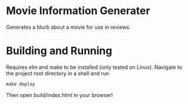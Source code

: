 # Movie Information Generater #
Generates a blurb about a movie for use in reviews.

# Building and Running #
Requires elm and make to be installed (only tested on Linux).
Navigate to the project root directory in a shell and run

    make deploy
  
Then open build/index.html in your browser!
